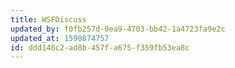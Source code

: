 ```yaml
---
title: WSFDiscuss
updated_by: f0fb257d-0ea9-4703-bb42-1a4723fa9e2c
updated_at: 1590874757
id: ddd148c2-ad8b-457f-a675-f359fb53ea8c
---
```

